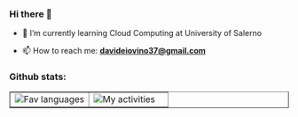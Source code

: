 ### Hi there 👋

- 🌱 I’m currently learning Cloud Computing at University of Salerno

- 📫 How to reach me: **davideiovino37@gmail.com**

<h3 align="left">Github stats:</h3>
<table border="none">
  <td width="50%" display="inline" border="none" align="center">
    <div align="left" width="50%" display="inline">
      <img src="https://github-readme-stats.vercel.app/api/top-langs/?username=davideiov&layout=compact&theme=github_dark" alt="Fav languages" /> 
    </div>
  </td>
  <td border="none" width="50%" align="center">
    <div align="left" width="50%">
      <img src="https://github-readme-stats.vercel.app/api?username=davideiov&hide=issues&theme=radical&show_icons=true" alt="My activities"/>
    </div>
  </td>
</table>

<!--
**davideiov/davideiov** is a ✨ _special_ ✨ repository because its `README.md` (this file) appears on your GitHub profile.

Here are some ideas to get you started:

- 🔭 I’m currently working on ...
- 👯 I’m looking to collaborate on ...
- 🤔 I’m looking for help with ...
- 💬 Ask me about ...
- 😄 Pronouns: ...
- ⚡ Fun fact: ...
-->

